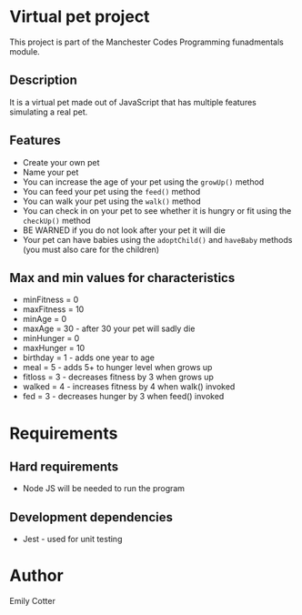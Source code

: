 # Virtual pet project
This project is part of the Manchester Codes Programming funadmentals module. 

## Description 

It is a virtual pet made out of JavaScript that has multiple features simulating a real pet. 

## Features
* Create your own pet
* Name your pet
* You can increase the age of your pet using the `growUp()` method
* You can feed your pet using the `feed()` method
* You can walk your pet using the `walk()` method
* You can check in on your pet to see whether it is hungry or fit using the `checkUp()` method
* BE WARNED if you do not look after your pet it will die
* Your pet can have babies using the `adoptChild()` and `haveBaby` methods (you must also care for the children)

## Max and min values for characteristics 
* minFitness = 0
* maxFitness = 10
* minAge = 0
* maxAge = 30 - after 30 your pet will sadly die
* minHunger = 0
* maxHunger = 10
* birthday = 1 - adds one year to age
* meal = 5 - adds 5+ to hunger level when grows up
* fitloss = 3 - decreases fitness by 3 when grows up
* walked = 4 - increases fitness by 4 when walk() invoked
* fed = 3 - decreases hunger by 3 when feed() invoked

# Requirements

## Hard requirements
* Node JS will be needed to run the program

## Development dependencies 
* Jest - used for unit testing

# Author
Emily Cotter

